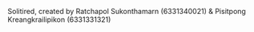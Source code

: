 Solitired, created by Ratchapol Sukonthamarn (6331340021) & Pisitpong Kreangkrailipikon (6331331321)
